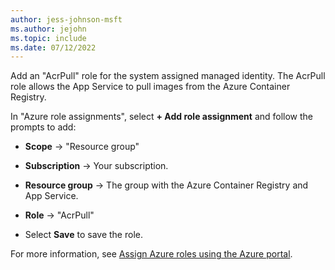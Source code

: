 ```yaml
---
author: jess-johnson-msft
ms.author: jejohn
ms.topic: include
ms.date: 07/12/2022
---
```


Add an "AcrPull" role for the system assigned managed identity. The AcrPull role allows the App Service to pull images from the Azure Container Registry. 

In "Azure role assignments", select **+ Add role assignment** and follow the prompts to add:

* **Scope** &rarr; "Resource group"
* **Subscription** &rarr; Your subscription.
* **Resource group** &rarr; The group with the Azure Container Registry and App Service.
* **Role** &rarr; "AcrPull"

* Select **Save** to save the role.
 
For more information, see [Assign Azure roles using the Azure portal](/azure/role-based-access-control/role-assignments-portal).
